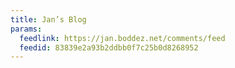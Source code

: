 ```yaml
---
title: Jan’s Blog
params:
  feedlink: https://jan.boddez.net/comments/feed
  feedid: 83839e2a93b2ddbb0f7c25b0d8268952
---
```

